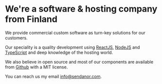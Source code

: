 # We're a software & hosting company from Finland

We provide commercial custom software as turn-key solutions for our customers.

Our speciality is a quality development using [ReactJS](https://reactjs.org/), 
[NodeJS](https://nodejs.org/) and [TypeScript](https://www.typescriptlang.org/) and deep knowledge 
of the hosting world.

We also believe in open source and most of our components are available from 
[Github](https://github.com/sendanor) with a MIT license.

You can reach us my email [info@sendanor.com](mailto:info@sendanor.com).
